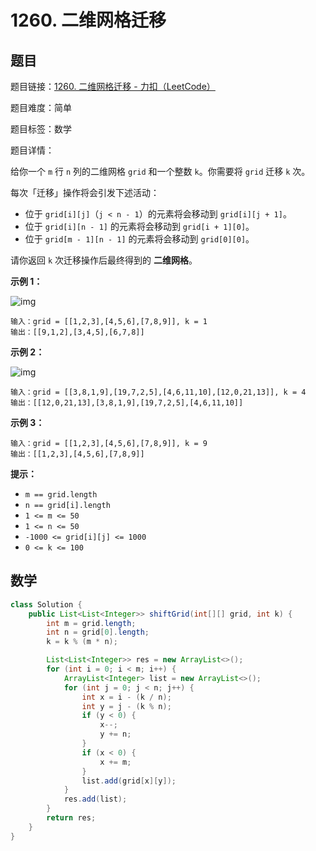 # 1260. 二维网格迁移

## 题目

题目链接：[1260. 二维网格迁移 - 力扣（LeetCode）](https://leetcode.cn/problems/shift-2d-grid/description/)

题目难度：简单

题目标签：数学

题目详情：

给你一个 `m` 行 `n` 列的二维网格 `grid` 和一个整数 `k`。你需要将 `grid` 迁移 `k` 次。

每次「迁移」操作将会引发下述活动：

- 位于 `grid[i][j]`（`j < n - 1`）的元素将会移动到 `grid[i][j + 1]`。
- 位于 `grid[i][n - 1]` 的元素将会移动到 `grid[i + 1][0]`。
- 位于 `grid[m - 1][n - 1]` 的元素将会移动到 `grid[0][0]`。

请你返回 `k` 次迁移操作后最终得到的 **二维网格**。

**示例 1：**

![img](https://assets.leetcode-cn.com/aliyun-lc-upload/uploads/2019/11/16/e1-1.png)

```
输入：grid = [[1,2,3],[4,5,6],[7,8,9]], k = 1
输出：[[9,1,2],[3,4,5],[6,7,8]]
```

**示例 2：**

![img](https://assets.leetcode-cn.com/aliyun-lc-upload/uploads/2019/11/16/e2-1.png)

```
输入：grid = [[3,8,1,9],[19,7,2,5],[4,6,11,10],[12,0,21,13]], k = 4
输出：[[12,0,21,13],[3,8,1,9],[19,7,2,5],[4,6,11,10]]
```

**示例 3：**

```
输入：grid = [[1,2,3],[4,5,6],[7,8,9]], k = 9
输出：[[1,2,3],[4,5,6],[7,8,9]]
```

**提示：**

- `m == grid.length`
- `n == grid[i].length`
- `1 <= m <= 50`
- `1 <= n <= 50`
- `-1000 <= grid[i][j] <= 1000`
- `0 <= k <= 100`



## 数学

``` java
class Solution {
    public List<List<Integer>> shiftGrid(int[][] grid, int k) {
        int m = grid.length;
        int n = grid[0].length;
        k = k % (m * n);

        List<List<Integer>> res = new ArrayList<>();
        for (int i = 0; i < m; i++) {
            ArrayList<Integer> list = new ArrayList<>();
            for (int j = 0; j < n; j++) {
                int x = i - (k / n);
                int y = j - (k % n);
                if (y < 0) {
                    x--;
                    y += n;
                }
                if (x < 0) {
                    x += m;
                }
                list.add(grid[x][y]);
            }
            res.add(list);
        }
        return res;
    }
}
```